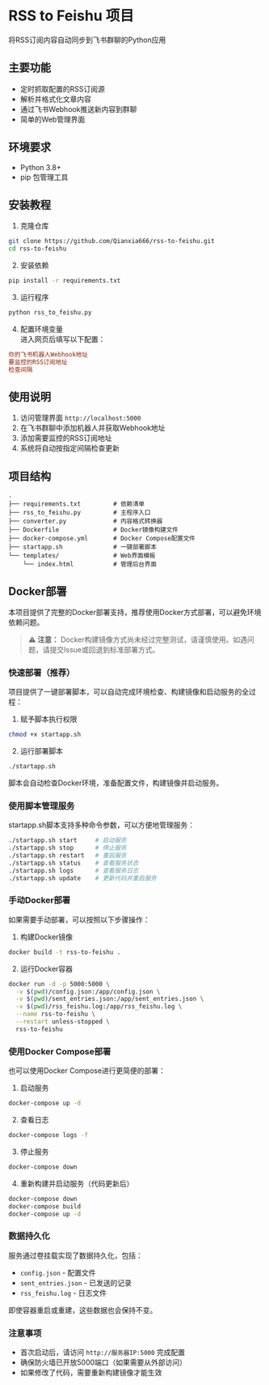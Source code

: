 # RSS to Feishu 项目

将RSS订阅内容自动同步到飞书群聊的Python应用

## 主要功能

- 定时抓取配置的RSS订阅源
- 解析并格式化文章内容
- 通过飞书Webhook推送新内容到群聊
- 简单的Web管理界面

## 环境要求

- Python 3.8+
- pip 包管理工具

## 安装教程

1. 克隆仓库
```bash
git clone https://github.com/Qianxia666/rss-to-feishu.git
cd rss-to-feishu
```

2. 安装依赖
```bash
pip install -r requirements.txt
```

3. 运行程序
```bash
python rss_to_feishu.py
```


4. 配置环境变量  
进入网页后填写以下配置：
```ini
你的飞书机器人Webhook地址
要监控的RSS订阅地址
检查间隔
```

## 使用说明

1. 访问管理界面 `http://localhost:5000`
2. 在飞书群聊中添加机器人并获取Webhook地址
3. 添加需要监控的RSS订阅地址
4. 系统将自动按指定间隔检查更新

## 项目结构
```
.
├── requirements.txt         # 依赖清单
├── rss_to_feishu.py         # 主程序入口
├── converter.py             # 内容格式转换器
├── Dockerfile               # Docker镜像构建文件
├── docker-compose.yml       # Docker Compose配置文件
├── startapp.sh              # 一键部署脚本
└── templates/               # Web界面模板
    └── index.html           # 管理后台界面
```

## Docker部署

本项目提供了完整的Docker部署支持，推荐使用Docker方式部署，可以避免环境依赖问题。

> **⚠️ 注意：** Docker构建镜像方式尚未经过完整测试，请谨慎使用。如遇问题，请提交Issue或回退到标准部署方式。

### 快速部署（推荐）

项目提供了一键部署脚本，可以自动完成环境检查、构建镜像和启动服务的全过程：

1. 赋予脚本执行权限
```bash
chmod +x startapp.sh
```

2. 运行部署脚本
```bash
./startapp.sh
```

脚本会自动检查Docker环境，准备配置文件，构建镜像并启动服务。

### 使用脚本管理服务

startapp.sh脚本支持多种命令参数，可以方便地管理服务：

```bash
./startapp.sh start     # 启动服务
./startapp.sh stop      # 停止服务
./startapp.sh restart   # 重启服务
./startapp.sh status    # 查看服务状态
./startapp.sh logs      # 查看服务日志
./startapp.sh update    # 更新代码并重启服务
```

### 手动Docker部署

如果需要手动部署，可以按照以下步骤操作：

1. 构建Docker镜像
```bash
docker build -t rss-to-feishu .
```

2. 运行Docker容器
```bash
docker run -d -p 5000:5000 \
  -v $(pwd)/config.json:/app/config.json \
  -v $(pwd)/sent_entries.json:/app/sent_entries.json \
  -v $(pwd)/rss_feishu.log:/app/rss_feishu.log \
  --name rss-to-feishu \
  --restart unless-stopped \
  rss-to-feishu
```

### 使用Docker Compose部署

也可以使用Docker Compose进行更简便的部署：

1. 启动服务
```bash
docker-compose up -d
```

2. 查看日志
```bash
docker-compose logs -f
```

3. 停止服务
```bash
docker-compose down
```

4. 重新构建并启动服务（代码更新后）
```bash
docker-compose down
docker-compose build
docker-compose up -d
```

### 数据持久化

服务通过卷挂载实现了数据持久化，包括：
- `config.json` - 配置文件
- `sent_entries.json` - 已发送的记录
- `rss_feishu.log` - 日志文件

即使容器重启或重建，这些数据也会保持不变。

### 注意事项

- 首次启动后，请访问 `http://服务器IP:5000` 完成配置
- 确保防火墙已开放5000端口（如果需要从外部访问）
- 如果修改了代码，需要重新构建镜像才能生效

